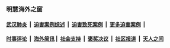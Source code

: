 
### 明慧海外之窗

####  [武汉肺炎](indexes/365.md?t=05080501) &nbsp;|&nbsp;  [迫害案例综述](indexes/328.md?t=05080501) &nbsp;|&nbsp; [迫害致死案例](indexes/277.md?t=05080501)  &nbsp;|&nbsp; [更多迫害案例](indexes/81.md?t=05080501)  &nbsp;|&nbsp; 
####  [时事评论](indexes/19.md?t=05080501) &nbsp;|&nbsp; [海外简讯](indexes/245.md?t=05080501)&nbsp;|&nbsp;  [社会支持](indexes/140.md?t=05080501) &nbsp;|&nbsp; [褒奖决议](indexes/282.md?t=05080501) &nbsp;|&nbsp; [社区报道](indexes/91.md?t=05080501)  &nbsp;|&nbsp; [天人之间](indexes/78.md?t=05080501) 


